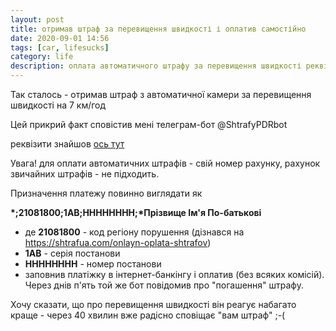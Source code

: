 ```yaml
---
layout: post
title: отримав штраф за перевищення швидкості і оплатив самостійно
date: 2020-09-01 14:56 
tags: [car, lifesucks]
category: life
description: оплата автоматичного штрафу за перевищення швидкості реквізити
---
```

Так сталось - отримав штраф з автоматичної камери за перевищення швидкості на 7 км/год

Цей прикрий факт сповістив мені телеграм-бот @ShtrafyPDRbot

реквізити знайшов 
[ось тут](http://patrol.police.gov.ua/automatic_fixation/rekvizyty-oplaty-shtrafiv-zafiksovanyh-v-avtomatychnomu-rezhymi/)

Увага! для оплати автоматичних штрафів - свій номер рахунку, рахунок звичайних штрафів - не підходить.

Призначення платежу повинно виглядати як

__\*;21081800;1АВ;НННННННН;*Прізвище Ім'я По-батькові__
* де **21081800** - код регіону порушення (дізнався на https://shtrafua.com/onlayn-oplata-shtrafov)
* **1АВ** - серія постанови
* __НННННННН__ - номер постанови
* заповнив платіжку в інтернет-банкінгу і оплатив (без всяких комісій). Через днів п'ять той же бот повідомив про "погашення" штрафу.

Хочу сказати, що про перевищення швидкості він реагує набагато краще - через 40 хвилин вже радісно сповіщає "вам штраф" ;-(